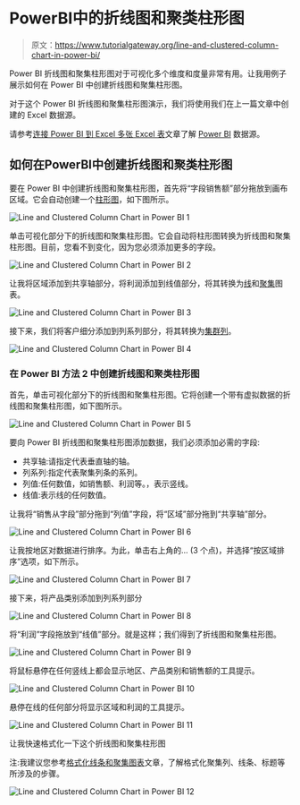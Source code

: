 # PowerBI中的折线图和聚类柱形图

> 原文：<https://www.tutorialgateway.org/line-and-clustered-column-chart-in-power-bi/>

Power BI 折线图和聚集柱形图对于可视化多个维度和度量非常有用。让我用例子展示如何在 Power BI 中创建折线图和聚集柱形图。

对于这个 Power BI 折线图和聚集柱形图演示，我们将使用我们在上一篇文章中创建的 Excel 数据源。

请参考[连接 Power BI 到 Excel 多张 Excel 表](https://www.tutorialgateway.org/connect-power-bi-to-multiple-excel-sheets/)文章了解 [Power BI](https://www.tutorialgateway.org/power-bi-tutorial/) 数据源。

## 如何在PowerBI中创建折线图和聚类柱形图

要在 Power BI 中创建折线图和聚集柱形图，首先将“字段销售额”部分拖放到画布区域。它会自动创建一个[柱形图](https://www.tutorialgateway.org/column-chart-in-power-bi/)，如下图所示。

![Line and Clustered Column Chart in Power BI 1](img/7f52ef1aa74d92e9ba8e11895a2eedcd.png)

单击可视化部分下的折线图和聚集柱形图。它会自动将柱形图转换为折线图和聚集柱形图。目前，您看不到变化，因为您必须添加更多的字段。

![Line and Clustered Column Chart in Power BI 2](img/f1de3ad8d7d2068a502a11d7866ca22a.png)

让我将区域添加到共享轴部分，将利润添加到线值部分，将其转换为[线](https://www.tutorialgateway.org/create-a-power-bi-line-chart/)和[聚集](https://www.tutorialgateway.org/clustered-column-chart-in-power-bi/)图表。

![Line and Clustered Column Chart in Power BI 3](img/7aa443a924047a2f7c711f32fc0a9169.png)

接下来，我们将客户细分添加到列系列部分，将其转换为[集群列](https://www.tutorialgateway.org/clustered-column-chart-in-power-bi/)。

![Line and Clustered Column Chart in Power BI 4](img/f19764915bc48d6d6faf899b10b0721a.png)

### 在 Power BI 方法 2 中创建折线图和聚类柱形图

首先，单击可视化部分下的折线图和聚集柱形图。它将创建一个带有虚拟数据的折线图和聚集柱形图，如下图所示。

![Line and Clustered Column Chart in Power BI 5](img/a5d2b62c5dec48f97a4acf06600b0821.png)

要向 Power BI 折线图和聚集柱形图添加数据，我们必须添加必需的字段:

*   共享轴:请指定代表垂直轴的轴。
*   列系列:指定代表聚集列条的系列。
*   列值:任何数值，如销售额、利润等。，表示竖线。
*   线值:表示线的任何数值。

让我将“销售从字段”部分拖到“列值”字段，将“区域”部分拖到“共享轴”部分。

![Line and Clustered Column Chart in Power BI 6](img/748b71246db945bcf0cfdb99473656c4.png)

让我按地区对数据进行排序。为此，单击右上角的… (3 个点)，并选择“按区域排序”选项，如下所示。

![Line and Clustered Column Chart in Power BI 7](img/dd97e00382167e7ba91f3371ae9acb39.png)

接下来，将产品类别添加到列系列部分

![Line and Clustered Column Chart in Power BI 8](img/74a9af37a04d9e290fd58ac6dd759634.png)

将“利润”字段拖放到“线值”部分。就是这样；我们得到了折线图和聚集柱形图。

![Line and Clustered Column Chart in Power BI 9](img/26155f183877dc8a778719ee1bca9d23.png)

将鼠标悬停在任何竖线上都会显示地区、产品类别和销售额的工具提示。

![Line and Clustered Column Chart in Power BI 10](img/cc21aacafc2982e91141ef68066f8596.png)

悬停在线的任何部分将显示区域和利润的工具提示。

![Line and Clustered Column Chart in Power BI 11](img/f273809f95063764b260eb100bf1d2ac.png)

让我快速格式化一下这个折线图和聚集柱形图

注:我建议您参考[格式化线条和聚集图表](https://www.tutorialgateway.org/format-power-bi-line-and-clustered-column-chart/)文章，了解格式化聚集列、线条、标题等所涉及的步骤。

![Line and Clustered Column Chart in Power BI 12](img/b133a291932565890a39121914ee8d43.png)